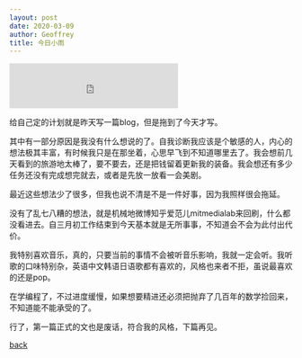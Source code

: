 ```yaml
---
layout: post
date: 2020-03-09
author: Geoffrey
title: 今日小雨
---
```


<iframe src="https://open.spotify.com/embed/track/31RIphTQ9y4zStkH5xRWgW" width="300" height="80" frameborder="0" allowtransparency="true" allow="encrypted-media"></iframe>  

给自己定的计划就是昨天写一篇blog，但是拖到了今天才写。

其中有一部分原因是我没有什么想说的了。自我诊断我应该是个敏感的人，内心的想法极其丰富，有时候我只是在那坐着，心思早飞到不知道哪里去了。我会想前几天看到的旅游地太棒了，要不要去，还是把钱留着更新我的装备。我会想还有多少任务还没有完成想完就去，或者是先放一放看一会美剧。

最近这些想法少了很多，但我也说不清是不是一件好事，因为我照样很会拖延。

没有了乱七八糟的想法，就是机械地微博知乎爱范儿mitmedialab来回刷，什么都没看进去。自三月初工作结束到今天基本就是无所事事，不知道会不会为此付出代价。

我特别喜欢音乐，真的，只要当前的事情不会被听音乐影响，我就一定会听。我听歌的口味特别杂，英语中文韩语日语歌都有喜欢的，风格也来者不拒，虽说最喜欢的还是pop。

在学编程了，不过进度缓慢，如果想要精进还必须把抛弃了几百年的数学捡回来，不知道能不能承受的了。

行了，第一篇正式的文也是废话，符合我的风格，下篇再见。

[back](/blog)
